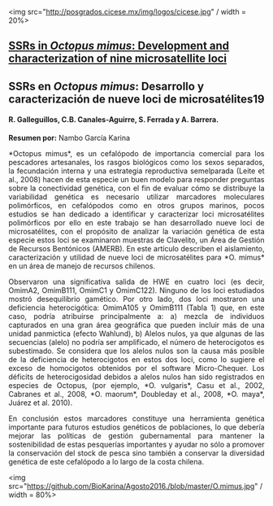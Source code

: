 <img src="http://posgrados.cicese.mx/img/logos/cicese.jpg" / width = 20%>

## [SSRs in *Octopus mimus*: Development and characterization of nine microsatellite loci](http://www.scielo.cl/pdf/revbiolmar/v46n3/art19.pdf)

## SSRs en *Octopus mimus*: Desarrollo y caracterización de nueve loci de microsatélites19

#### R. Galleguillos, C.B. Canales-Aguirre, S. Ferrada y A. Barrera.


**Resumen por:** Nambo García Karina

<p align="justify"> *Octopus mimus*, es un cefalópodo de importancia comercial para los pescadores artesanales, los rasgos biológicos como los sexos separados, la fecundación interna y una estrategia reproductiva semelparada (Leite et al., 2008) hacen de esta especie un buen modelo para responder preguntas sobre la conectividad genética, con el fin de evaluar cómo se distribuye la variabilidad genética es necesario utilizar marcadores moleculares polimórficos, en cefalópodos como en otros grupos marinos, pocos estudios se han dedicado a identificar y caracterizar loci microsatélites polimórficos por ello en este trabajo se han desarrollado nueve loci de microsatélites, con el propósito de analizar la variación genética de esta especie estos loci  se examinaron muestras de Clavelito, un Área de Gestión de Recursos Bentónicos (AMERB). En este artículo describen el aislamiento, caracterización y utilidad de nueve loci de microsatélites para *O. mimus* en un área de manejo de recursos chilenos.

<p align="justify">Observaron una significativa salida de HWE en cuatro loci (es decir, OmimA2, OmimB111, OmimC1 y OmimC122). Ninguno de los loci estudiados mostró desequilibrio gamético. Por otro lado, dos loci mostraron una deficiencia heterocigótica: OmimA105 y OmimB111 (Tabla 1) que, en este caso, podría atribuirse principalmente a: a) mezcla de individuos capturados en una gran área geográfica que pueden incluir más de una unidad panmictica (efecto Wahlund), b) Alelos nulos, ya que algunas de las secuencias (alelo) no podría ser amplificado, el número de heterocigotos es subestimado.
Se considera que los alelos nulos son la causa más posible de la deficiencia de heterocigotos en estos dos loci, como lo sugiere el exceso de homocigotos obtenidos por el software Micro-Chequer. Los déficits de heterocigosidad debidos a alelos nulos han sido registrados en especies de Octopus, (por ejemplo, *O. vulgaris*, Casu et al., 2002, Cabranes et al., 2008, *O. maorum*, Doubleday et al., 2008, *O. maya*, Juárez et al. 2010). 

<p align="justify">En conclusión estos marcadores constituye una herramienta genética importante para futuros estudios genéticos de poblaciones, lo que debería mejorar las políticas de gestión gubernamental para mantener la sostenibilidad de estas pesquerías importantes y ayudar no sólo a promover la conservación del stock de pesca sino también a conservar la diversidad genética de este cefalópodo a lo largo de la costa chilena.





<img src="https://github.com/BioKarina/Agosto2016./blob/master/O.mimus.jpg" / width = 80%>

